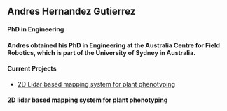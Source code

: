 ## Andres Hernandez Gutierrez
#### PhD in Engineering

#### Andres obtained his PhD in Engineering at the Australia Centre for Field Robotics, which is part of the University of Sydney in Australia.



#### Current Projects

+ [2D Lidar based mapping system for plant phenotyping](#2d-lidar-based-mapping-system)



<a name="2d-lidar-based-mapping-system"></a>
#### 2D lidar based mapping system for plant phenotyping
